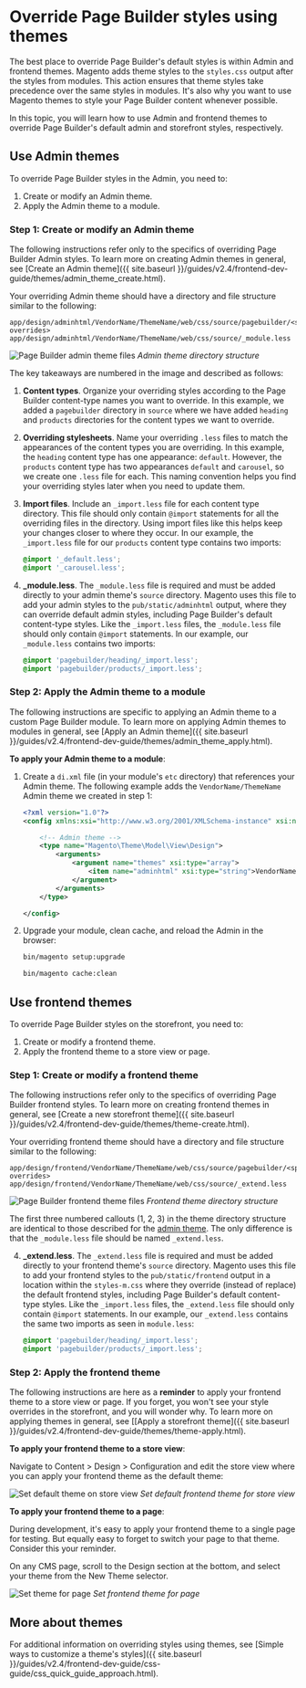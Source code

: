 # Override Page Builder styles using themes

The best place to override Page Builder's default styles is within Admin and frontend themes. Magento adds theme styles to the `styles.css` output after the styles from modules. This action ensures that theme styles take precedence over the same styles in modules. It's also why you want to use Magento themes to style your Page Builder content whenever possible.

In this topic, you will learn how to use Admin and frontend themes to override Page Builder's default admin and storefront styles, respectively.

## Use Admin themes

To override Page Builder styles in the Admin, you need to:

1. Create or modify an Admin theme.
2. Apply the Admin theme to a module.

### Step 1: Create or modify an Admin theme

The following instructions refer only to the specifics of overriding Page Builder Admin styles. To learn more on creating Admin themes in general, see [Create an Admin theme]({{ site.baseurl }}/guides/v2.4/frontend-dev-guide/themes/admin_theme_create.html).

Your overriding Admin theme should have a directory and file structure similar to the following:

```terminal
app/design/adminhtml/VendorName/ThemeName/web/css/source/pagebuilder/<specific overrides>
app/design/adminhtml/VendorName/ThemeName/web/css/source/_module.less
```

![Page Builder admin theme files](../images/pagebuilder-admin-theme-files.svg)
_Admin theme directory structure_

The key takeaways are numbered in the image and described as follows:

1. **Content types**. Organize your overriding styles according to the Page Builder content-type names you want to override. In this example, we added a `pagebuilder` directory in `source` where we have added `heading` and `products` directories for the content types we want to override.

2. **Overriding stylesheets**. Name your overriding `.less` files to match the appearances of the content types you are overriding. In this example, the `heading` content type has one appearance: `default`. However, the `products` content type has two appearances `default` and `carousel`, so we create one `.less` file for each. This naming convention helps you find your overriding styles later when you need to update them.

3. **Import files**. Include an `_import.less` file for each content type directory. This file should only contain `@import` statements for all the overriding files in the directory. Using import files like this helps keep your changes closer to where they occur. In our example, the `_import.less` file for our `products` content type contains two imports:

    ```scss
    @import '_default.less';
    @import '_carousel.less';
    ```

4. **_module.less**. The `_module.less` file is required and must be added directly to your admin theme's `source` directory. Magento uses this file to add your admin styles to the `pub/static/adminhtml` output, where they can override default admin styles, including Page Builder's default content-type styles. Like the `_import.less` files, the `_module.less` file should only contain `@import` statements. In our example, our `_module.less` contains two imports:

    ```scss
    @import 'pagebuilder/heading/_import.less';
    @import 'pagebuilder/products/_import.less';
    ```

### Step 2: Apply the Admin theme to a module

The following instructions are specific to applying an Admin theme to a custom Page Builder module. To learn more on applying Admin themes to modules in general, see [Apply an Admin theme]({{ site.baseurl }}/guides/v2.4/frontend-dev-guide/themes/admin_theme_apply.html).

**To apply your Admin theme to a module**:

1. Create a `di.xml` file (in your module's `etc` directory) that references your Admin theme. The following example adds the `VendorName/ThemeName` Admin theme we created in step 1:

    ```xml
    <?xml version="1.0"?>
    <config xmlns:xsi="http://www.w3.org/2001/XMLSchema-instance" xsi:noNamespaceSchemaLocation="urn:magento:framework:ObjectManager/etc/config.xsd">

        <!-- Admin theme -->
        <type name="Magento\Theme\Model\View\Design">
            <arguments>
                <argument name="themes" xsi:type="array">
                    <item name="adminhtml" xsi:type="string">VendorName/ThemeName</item>
                </argument>
            </arguments>
        </type>

    </config>
    ```

2. Upgrade your module, clean cache, and reload the Admin in the browser:

    ```bash
    bin/magento setup:upgrade
    ```

    ```bash
    bin/magento cache:clean
    ```

## Use frontend themes

To override Page Builder styles on the storefront, you need to:

1. Create or modify a frontend theme.
2. Apply the frontend theme to a store view or page.

### Step 1: Create or modify a frontend theme

The following instructions refer only to the specifics of overriding Page Builder frontend styles. To learn more on creating frontend themes in general, see [Create a new storefront theme]({{ site.baseurl }}/guides/v2.4/frontend-dev-guide/themes/theme-create.html).

Your overriding frontend theme should have a directory and file structure similar to the following:

```terminal
app/design/frontend/VendorName/ThemeName/web/css/source/pagebuilder/<specific overrides>
app/design/frontend/VendorName/ThemeName/web/css/source/_extend.less
```

![Page Builder frontend theme files](../images/pagebuilder-frontend-theme-files.svg)
_Frontend theme directory structure_

The first three numbered callouts (1, 2, 3) in the theme directory structure are identical to those described for the [admin theme](#admin-themes). The only difference is that the `_module.less` file should be named `_extend.less`.

4. **_extend.less**. The `_extend.less` file is required and must be added directly to your frontend theme's `source` directory. Magento uses this file to add your frontend styles to the `pub/static/frontend` output in a location within the `styles-m.css` where they override (instead of replace) the default frontend styles, including Page Builder's default content-type styles. Like the `_import.less` files, the `_extend.less` file should only contain `@import` statements. In our example, our `_extend.less` contains the same two imports as seen in `module.less`:

    ```scss
    @import 'pagebuilder/heading/_import.less';
    @import 'pagebuilder/products/_import.less';
    ```

### Step 2: Apply the frontend theme

The following instructions are here as a **reminder** to apply your frontend theme to a store view or page. If you forget, you won't see your style overrides in the storefront, and you will wonder why. To learn more on applying themes in general, see [[Apply a storefront theme]({{ site.baseurl }}/guides/v2.4/frontend-dev-guide/themes/theme-apply.html).

**To apply your frontend theme to a store view**:

Navigate to Content > Design > Configuration and edit the store view where you can apply your frontend theme as the default theme:

![Set default theme on store view](../images/theme-default-setting-admin.svg)
_Set default frontend theme for store view_

**To apply your frontend theme to a page**:

During development, it's easy to apply your frontend theme to a single page for testing. But equally easy to forget to switch your page to that theme. Consider this your reminder.

On any CMS page, scroll to the Design section at the bottom, and select your theme from the New Theme selector.

![Set theme for page](../images/theme-page-setting-admin.svg)
_Set frontend theme for page_

## More about themes

For additional information on overriding styles using themes, see [Simple ways to customize a theme's styles]({{ site.baseurl }}/guides/v2.4/frontend-dev-guide/css-guide/css_quick_guide_approach.html).
